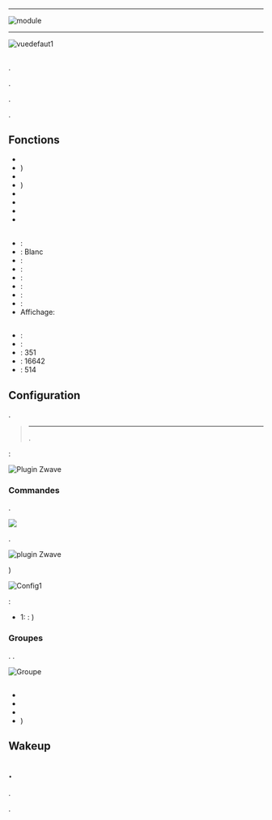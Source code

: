 # 

****

![module](images/mco.mhs412/module.jpg)

****

![vuedefaut1](images/mco.mhs412/vuedefaut1.jpg)

## 

.

.

.

.

## Fonctions

-   
-   )
-   
-   )
-   
-   
-   
-   

## 

-    : 
-    : Blanc
-    : 
-    : 
-    : 
-    : 
-    : 
-    : 
-   Affichage: 

## 

-    : 
-    : 
-    : 351
-    : 16642
-    : 514

## Configuration

 [](https://doc.jeedom.com/es_ES/plugins/automation%20protocol/openzwave/).

> ****
>
> .

 :

![Plugin Zwave](images/mco.mhs412/information.jpg)

### Commandes

.

![](images/mco.mhs412/commandes.jpg)

.

![ plugin Zwave](images/plugin/bouton_configuration.jpg)

)

![Config1](images/mco.mhs412/config1.jpg)

 :

-   1:  :  )

### Groupes

. .

![Groupe](images/mco.mhs412/groupe.jpg)

## 

### 

- 
- 
- 
- )

## Wakeup



## .

.

.
